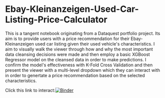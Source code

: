 # Ebay-Kleinanzeigen-Used-Car-Listing-Price-Calculator
This is a tangent notebook originating from a Dataquest portfolio project. Its aim is to provide users with a price recommendation for their Ebay-Kleinanzeigen used car listing given their used vehicle's characteristics. 
I aim to visually walk the viewer through how and why the most important data cleansing decisions were made and then employ a basic XGBoost Regressor model on the cleansed data in order to make predictions. I confirm the model's effectiveness with K-Fold Cross Validation and then present the viewer with a multi-level dropdown which they can interact with in order to genertate a price recommendation based on the selected characteristics. 

Click this link to interact:[![Binder](https://mybinder.org/badge_logo.svg)](https://mybinder.org/v2/gh/bigarnold/Ebay-Kleinanzeigen-Used-Car-Listing-Price-Calculator/HEAD?labpath=Ebay-Kleinanzeigen%20Used%20Car%20Listings%20Analysis%20and%20Price%20Calculator.ipynb)


